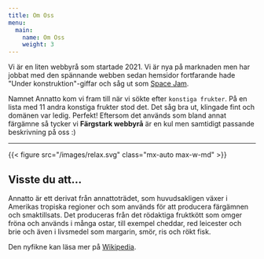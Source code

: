 ```yaml
---
title: Om Oss
menu:
  main:
    name: Om Oss
    weight: 3
---
```


Vi är en liten webbyrå som startade 2021. Vi är nya på marknaden men har jobbat med den spännande webben sedan hemsidor fortfarande hade "Under konstruktion"-giffar och såg ut som [Space Jam](https://www.spacejam.com/1996/).

Namnet Annatto kom vi fram till när vi sökte efter `konstiga frukter`. På en lista med 11 andra konstiga frukter stod det. Det såg bra ut, klingade fint och domänen var ledig. Perfekt! Eftersom det används som bland annat färgämne så tycker vi **Färgstark webbyrå** är en kul men samtidigt passande beskrivning på oss :)

---

{{< figure src="/images/relax.svg" class="mx-auto max-w-md" >}}

## Visste du att...

Annatto är ett derivat från annattoträdet, som huvudsakligen växer i Amerikas tropiska regioner och som används för att producera färgämnen och smaktillsats. Det produceras från det rödaktiga fruktkött som omger fröna och används i många ostar, till exempel cheddar, red leicester och brie och även i livsmedel som margarin, smör, ris och rökt fisk.

Den nyfikne kan läsa mer på [Wikipedia](https://sv.wikipedia.org/wiki/Annatto).
